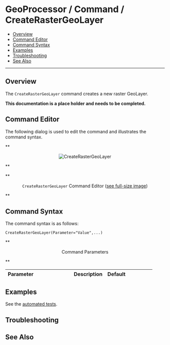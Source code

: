 # GeoProcessor / Command / CreateRasterGeoLayer #

*   [Overview](#overview)
*   [Command Editor](#command-editor)
*   [Command Syntax](#command-syntax)
*   [Examples](#examples)
*   [Troubleshooting](#troubleshooting)
*   [See Also](#see-also)

-------------------------

## Overview ##

The `CreateRasterGeoLayer` command creates a new raster GeoLayer.

**This documentation is a place holder and needs to be completed.**

## Command Editor ##

The following dialog is used to edit the command and illustrates the command syntax.

**<p style="text-align: center;">
![CreateRasterGeoLayer](CreateRasterGeoLayer.png)
</p>**

**<p style="text-align: center;">
`CreateRasterGeoLayer` Command Editor (<a href="../CreateRasterGeoLayer.png">see full-size image</a>)
</p>**

## Command Syntax ##

The command syntax is as follows:

```text
CreateRasterGeoLayer(Parameter="Value",...)
```
**<p style="text-align: center;">
Command Parameters
</p>**

| **Parameter**&nbsp;&nbsp;&nbsp;&nbsp;&nbsp;&nbsp;&nbsp;&nbsp;&nbsp;&nbsp;&nbsp;&nbsp;&nbsp;&nbsp;&nbsp;&nbsp;&nbsp;&nbsp;&nbsp;&nbsp;&nbsp;&nbsp;&nbsp;&nbsp;&nbsp;&nbsp; | **Description** | **Default**&nbsp;&nbsp;&nbsp;&nbsp;&nbsp;&nbsp;&nbsp;&nbsp;&nbsp;&nbsp;&nbsp;&nbsp;&nbsp;&nbsp;&nbsp;&nbsp;&nbsp;&nbsp; |
| --------------|-----------------|----------------- |

## Examples ##

See the [automated tests](https://github.com/OpenWaterFoundation/owf-app-geoprocessor-python-test/tree/main/test/commands/CreateRasterGeoLayer).

## Troubleshooting ##

## See Also ##

